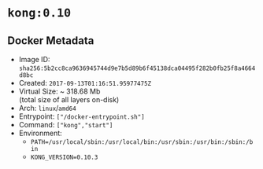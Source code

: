 # `kong:0.10`

## Docker Metadata

- Image ID: `sha256:5b2cc8ca9636945744d9e7b5d89b6f45138dca04495f282b0fb25f8a4664d8bc`
- Created: `2017-09-13T01:16:51.95977475Z`
- Virtual Size: ~ 318.68 Mb  
  (total size of all layers on-disk)
- Arch: `linux`/`amd64`
- Entrypoint: `["/docker-entrypoint.sh"]`
- Command: `["kong","start"]`
- Environment:
  - `PATH=/usr/local/sbin:/usr/local/bin:/usr/sbin:/usr/bin:/sbin:/bin`
  - `KONG_VERSION=0.10.3`
